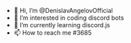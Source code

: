 - 👋 Hi, I’m @DenislavAngelovOfficial
- 👀 I’m interested in coding discord bots
- 🌱 I’m currently learning discord.js
- 📫 How to reach me <Denislav Angelov/>#3685

<!---
DenislavAngelovOfficial/DenislavAngelovOfficial is a ✨ special ✨ repository because its `README.md` (this file) appears on your GitHub profile.
You can click the Preview link to take a look at your changes.
--->
